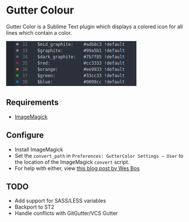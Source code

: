 # Gutter Colour

Gutter Color is a Sublime Text plugin which displays a colored icon for all lines which contain a color.

![GutterColor](screenshot.png)

## Requirements

* [ImageMagick](http://www.imagemagick.org/)

## Configure

* Install ImageMagick
* Set the `convert_path` in `Preferences: GutterColor Settings – User` to the location of the ImageMagick `convert` script.
* For help with either, view [this blog post by Wes Bos](http://wesbos.com/css-gutter-color-sublime-text/)

## TODO

* Add support for SASS/LESS variables
* Backport to ST2
* Handle conflicts with GitGutter/VCS Gutter
